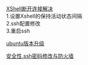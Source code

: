 [XShell断开连接解决](https://www.cnblogs.com/newsoft/p/4938948.html)  
1.设置Xshell的保持活动状态间隔  
2.ssh配置修改  
3.重启ssh  
  
[ubuntu版本升级](https://zhuanlan.zhihu.com/p/137110647)  
  
[安全性,ssh密码修改与防火墙](http://www.vpser.net/security/centos-debian-ubuntu-linux-change-ssh-port.html)  
